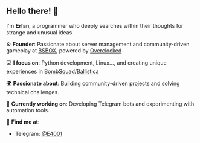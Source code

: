 ## Hello there! 👋  
I'm 𝐄𝐫𝐟𝐚𝐧, a programmer who deeply searches within their thoughts for strange and unusual ideas.  

⚙️ **Founder**: Passionate about server management and community-driven gameplay at [BSBOX](https://github.com/Erfan-0/bsbox), powered by [Overclocked](https://github.com/Over3dge/overclocked)


💻 **I focus on**: Python development, Linux..., and creating unique experiences in [BombSquad](https://play.google.com/store/apps/details?id=net.froemling.bombsquad)/[Ballistica](https://github.com/efroemling/ballistica)


🌍 **Passionate about**: Building community-driven projects and solving technical challenges.  


🚀 **Currently working on**: Developing Telegram bots and experimenting with automation tools.  

📍 **Find me at**:  
- Telegram: [@E4001](https://t.me/E4001)
